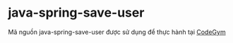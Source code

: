# java-spring-save-user
Mã nguồn java-spring-save-user được sử dụng để thực hành tại [CodeGym](https://codegym.vn)
